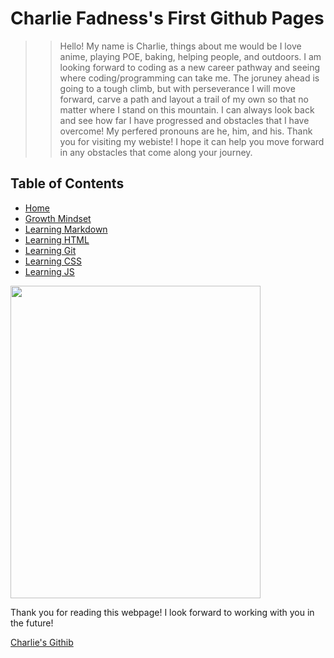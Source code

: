 
# Charlie Fadness's First Github Pages

>> Hello! My name is Charlie, things about me would be I love anime, playing POE, baking, helping people, and outdoors. I am looking forward to coding as a new career pathway and seeing where coding/programming can take me. The joruney ahead is going to a tough climb, but with perseverance I will move forward, carve a path and layout a trail of my own so that no matter where I stand on this mountain. I can always look back and see how far I have progressed and obstacles that I have overcome! My perfered pronouns are he, him, and his. Thank you for visiting my webiste! I hope it can help you move forward in any obstacles that come along your journey.  

## Table of Contents

* [Home](https://fadnesscharlie.github.io/Reading-notes1000/) &nbsp;
* [Growth Mindset](https://fadnesscharlie.github.io/Reading-notes1000/growth_mindset) &nbsp;
* [Learning Markdown](https://fadnesscharlie.github.io/Reading-notes1000/learning_markdown) &nbsp;
* [Learning HTML](https://fadnesscharlie.github.io/Reading-notes1000/learning_html) &nbsp;
* [Learning Git](https://fadnesscharlie.github.io/Reading-notes1000/learning_git) &nbsp;
* [Learning CSS](https://fadnesscharlie.github.io/Reading-notes1000/learning_css) &nbsp;
* [Learning JS](https://fadnesscharlie.github.io/Reading-notes1000/learning_js)

<img src="https://github.com/fadnesscharlie/Reading-notes/blob/main/ProfilePic.jpg?raw=true" width="400" height="500">

<!-- ![Profile Pic](https://github.com/fadnesscharlie/Reading-notes/blob/main/ProfilePic.jpg?raw=true)  -->

Thank you for reading this webpage! I look forward to working with you in the future!

[Charlie's Githib](https://github.com/fadnesscharlie)
